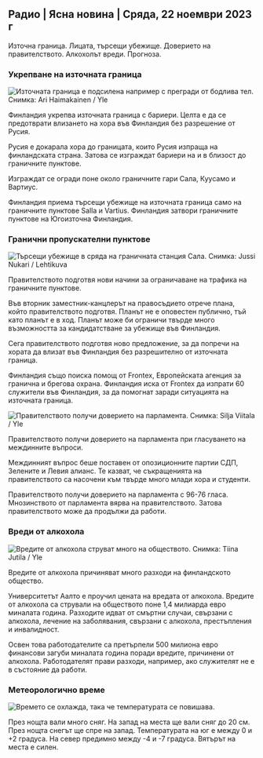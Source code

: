 ## Радио \| Ясна новина \| Сряда, 22 ноември 2023 г

Източна граница. Лицата, търсещи убежище. Доверието на правителството. Алкохолът вреди. Прогноза.

### Укрепване на източната граница

![Източната граница е подсилена например с прегради от бодлива тел. Снимка: Ari Haimakainen / Yle](https://images.cdn.yle.fi/image/upload/c_crop,h_3078,w_5472,x_0,y_157/ar_1.7777777777777777,c_fill,g_faces,h_675,w_1200/dpr_1.0/q_auto:eco/f_auto/fl_lossy/v1700489748/39-1203622655b691ed016a)

Финландия укрепва източната граница с бариери. Целта е да се предотврати влизането на хора във Финландия без разрешение от Русия.

Русия е докарала хора до границата, които Русия изпраща на финландската страна. Затова се изграждат бариери на и в близост до граничните пунктове.

Изграждат се огради поне около граничните гари Сала, Куусамо и Вартиус.

Финландия приема търсещи убежище на източната граница само на граничните пунктове Salla и Vartius. Финландия затвори граничните пунктове на Югоизточна Финландия.

### Гранични пропускателни пунктове

![Търсещи убежище в сряда на граничната станция Сала. Снимка: Jussi Nukari / Lehtikuva](https://images.cdn.yle.fi/image/upload/c_crop,h_2879,w_5119,x_0,y_429/ar_1.7777777777777777,c_fill,g_faces,h_675,w_1200/dpr_1.0/q_auto:eco/f_auto/fl_lossy/v1700655653/39-1204918655df1f3cef50)

Правителството подготвя нови начини за ограничаване на трафика на граничните пунктове.

Във вторник заместник-канцлерът на правосъдието отрече плана, който правителството подготвя. Планът не е оповестен публично, тъй като планът е в ход. Планът може би ограничи твърде много възможността за кандидатстване за убежище във Финландия.

Сега правителството подготвя ново предложение, за да попречи на хората да влизат във Финландия без разрешително от източната граница.

Финландия също поиска помощ от Frontex, Европейската агенция за гранична и брегова охрана. Финландия иска от Frontex да изпрати 60 служители във Финландия, за да помогнат заради ситуацията на източната граница.

![Правителството получи доверието на парламента. Снимка: Silja Viitala / Yle](https://images.cdn.yle.fi/image/upload/c_crop,h_2241,w_3983,x_0,y_325/ar_1.7777777777777777,c_fill,g_faces,h_675,w_1200/dpr_1.0/q_auto:eco/f_auto/fl_lossy/v1696934704/39-118409465252a7d6dc9d)

Правителството получи доверието на парламента при гласуването на междинните въпроси.

Междинният въпрос беше поставен от опозиционните партии СДП, Зелените и Левия алианс. Те казват, че съкращенията на правителството са насочени към твърде много млади хора и студенти.

Правителството получи доверието на парламента с 96-76 гласа. Мнозинството от парламента вярва на правителството. Затова правителството може да продължи да работи.

### Вреди от алкохола

![Вредите от алкохола струват много на обществото. Снимка: Tiina Jutila / Yle](https://images.cdn.yle.fi/image/upload/c_crop,h_2944,w_5235,x_0,y_312/ar_1.7777777777777777,c_fill,g_faces,h_675,w_1200/dpr_1.0/q_auto:eco/f_auto/fl_lossy/v1700406169/39-1203003655a1febe291f)

Вредите от алкохола причиняват много разходи на финландското общество.

Университетът Аалто е проучил цената на вредата от алкохола. Вредите от алкохола са стрували на обществото поне 1,4 милиарда евро миналата година. Разходите идват от смъртни случаи, свързани с алкохола, лечение на заболявания, свързани с алкохола, престъпления и инвалидност.

Освен това работодателите са претърпели 500 милиона евро финансови загуби миналата година поради вредите, причинени от алкохола. Работодателят прави разходи, например, ако служителят не е в състояние да работи.

### Метеорологично време

![Времето се охлажда, така че температурата се повишава.](https://images.cdn.yle.fi/image/upload/c_crop,h_1080,w_1919,x_0,y_0/ar_1.7777777777777777,c_fill,g_faces,h_675,w_1200/dpr_1.0/q_auto:eco/f_auto/fl_lossy/v1700671048/39-1205140655e2e229bced)

През нощта вали много сняг. На запад на места ще вали сняг до 20 см. През нощта снегът ще спре на запад. Температурата на юг е между 0 и +2 градуса. На север предимно между -4 и -7 градуса. Вятърът на места е силен.